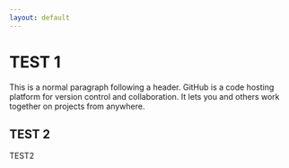 ```yaml
---
layout: default
---
```


# TEST 1

This is a normal paragraph following a header. GitHub is a code hosting platform for version control and collaboration. It lets you and others work together on projects from anywhere.

## TEST 2

TEST2


<!-- <html lang="en-us">
  <head>
    <meta charset="UTF-8">
    <title>{{ page.title }}</title>
  </head>
  <body>
      <h1 class="project-name">table of contents</h1>
      <h2 class="project-tagline"></h2>
   
      <li><a href="{{site.baseurl}}/Chapter1">Chapter1</a></li>
      <li><a href="{{site.baseurl}}/HowToStart">HowToStart</a></li>
      <li><a href="{{site.baseurl}}/OpeningARezFile">OpeningARezFile</a></li>
      <li><a href="{{site.baseurl}}/Chapter4">Chapter4</a></li>
      <li><a href="{{site.baseurl}}/Chapter5">Chapter5</a></li>
      <li><a href="{{site.baseurl}}/Chapter6">Chapter6</a></li>
 -->

